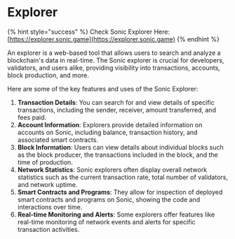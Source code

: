 # Explorer

{% hint style="success" %}
Check Sonic Explorer Here: [https://explorer.sonic.game](https://explorer.sonic.game)
{% endhint %}

An explorer is a web-based tool that allows users to search and analyze a blockchain's data in real-time. The Sonic explorer is crucial for developers, validators, and users alike, providing visibility into transactions, accounts, block production, and more.&#x20;

Here are some of the key features and uses of the Sonic Explorer:

1. **Transaction Details**: You can search for and view details of specific transactions, including the sender, receiver, amount transferred, and fees paid.
2. **Account Information**: Explorers provide detailed information on accounts on Sonic, including balance, transaction history, and associated smart contracts.
3. **Block Information**: Users can view details about individual blocks such as the block producer, the transactions included in the block, and the time of production.
4. **Network Statistics**: Sonic explorers often display overall network statistics such as the current transaction rate, total number of validators, and network uptime.
5. **Smart Contracts and Programs**: They allow for inspection of deployed smart contracts and programs on Sonic, showing the code and interactions over time.
6. **Real-time Monitoring and Alerts**: Some explorers offer features like real-time monitoring of network events and alerts for specific transaction activities.

<figure><img src="../../.gitbook/assets/CleanShot 2024-05-09 at 18.35.52@2x.png" alt=""><figcaption></figcaption></figure>
